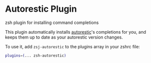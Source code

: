 # Autorestic Plugin

zsh plugin for installing command completions

This plugin automatically installs [autorestic](https://github.com/cupcakearmy/autorestic/)'s completions for you, and keeps them up to date as your autorestic version changes.

To use it, add `zsj-autorestic` to the plugins array in your zshrc file:

```zsh
plugins=(... zsh-autorestic)
```
